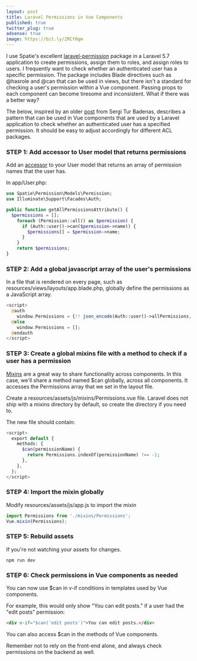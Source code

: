 ```yaml
---
layout: post
title: Laravel Permissions in Vue Components
published: true
twitter_plug: true
adsense: true
image: https://bit.ly/2RCY0gm
---
```


I use Spatie's excellent [laravel-permission](https://github.com/spatie/laravel-permission) package in a Laravel 5.7 application to create permissions, assign them to roles, and assign roles to users. I frequently want to check whether an authenticated user has a specific permission. The package includes Blade directives such as @hasrole and @can that can be used in views, but there isn't a standard for checking a user's permission within a Vue component. Passing props to each component can become tiresome and inconsistent. What if there was a better way?

The below, inspired by an older [post](https://medium.com/@sergiturbadenas/how-i-expose-laravel-permissions-in-vue-js-49dd05bedfce) from Sergi Tur Badenas, describes a pattern that can be used in Vue components that are used by a Laravel application to check whether an authenticated user has a specified permission. It should be easy to adjust accordingly for different ACL packages.

<!--excerpt-->

### STEP 1: Add accessor to User model that returns permissions

Add an [accessor](https://laravel.com/docs/5.7/eloquent-mutators#defining-an-accessor) to your User model that returns an array of permission names that the user has.

In app/User.php:

```php
use Spatie\Permission\Models\Permission;
use Illuminate\Support\Facades\Auth;
````

```php
public function getAllPermissionsAttribute() {
  $permissions = [];
    foreach (Permission::all() as $permission) {
      if (Auth::user()->can($permission->name)) {
        $permissions[] = $permission->name;
      }
    }
    return $permissions;
}
```

### STEP 2: Add a global javascript array of the user's permissions

In a file that is rendered on every page, such as resources/views/layouts/app.blade.php, globally define the permissions as a JavaScript array.

```php
<script>
  @auth
    window.Permissions = {!! json_encode(Auth::user()->allPermissions, true) !!};
  @else
    window.Permissions = [];
  @endauth
</script>
```

### STEP 3: Create a global mixins file with a method to check if a user has a permission

[Mixins](https://vuejs.org/v2/guide/mixins.html) are a great way to share functionality across components. In this case, we'll share a method named $can globally, across all components. It accesses the Permissions array that we set in the layout file.

Create a resources/assets/js/mixins/Permissions.vue file. Laravel does not ship with a mixins directory by default, so create the directory if you need to.

The new file should contain:

```php
<script>
  export default {
    methods: {
      $can(permissionName) {
        return Permissions.indexOf(permissionName) !== -1;
      },
    },
  };
</script>
```


### STEP 4: Import the mixin globally

Modify resources/assets/js/app.js to import the mixin

```javascript
import Permissions from './mixins/Permissions';
Vue.mixin(Permissions);
```

### STEP 5: Rebuild assets

If you're not watching your assets for changes.

```npm run dev```


### STEP 6: Check permissions in Vue components as needed

You can now use $can in v-if conditions in templates used by Vue components. 

For example, this would only show "You can edit posts." if a user had the "edit posts" permission:

```html
<div v-if="$can('edit posts')">You can edit posts.</div>
```

You can also access $can in the methods of Vue components.

Remember not to rely on the front-end alone, and always check permissions on the backend as well. 
